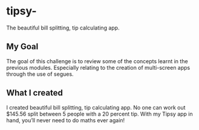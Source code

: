 # tipsy-
The beautiful bill splitting, tip calculating app.

## My Goal

The goal of this challenge is to review some of the concepts learnt in the previous modules. Especially relating to the creation of multi-screen apps through the use of segues.

## What I created

I created beautiful bill splitting, tip calculating app. No one can work out $145.56 split between 5 people with a 20 percent tip. With my Tipsy app in hand, you’ll never need to do maths ever again!
